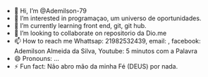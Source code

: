 - 👋 Hi, I’m @Ademilson-79
- 👀 I’m interested in programaçao, um universo de oportunidades.
- 🌱 I’m currently learning front end, git, git hub.
-  💞️ I’m looking to collaborate on repositorio da Dio.me
- 📫 How to reach me Whattsap: 21982532439, email: , facebook: Ademilson Almeida da Silva, Youtube: 5 minutos com a Palavra
- 😄 Pronouns: ...
- ⚡ Fun fact: Não abro mão da minha Fé (DEUS) por nada.

<!---
Ademilson-79/Ademilson-79 is a ✨ special ✨ repository because its `README.md` (this file) appears on your GitHub profile.
You can click the Preview link to take a look at your changes.
--->
